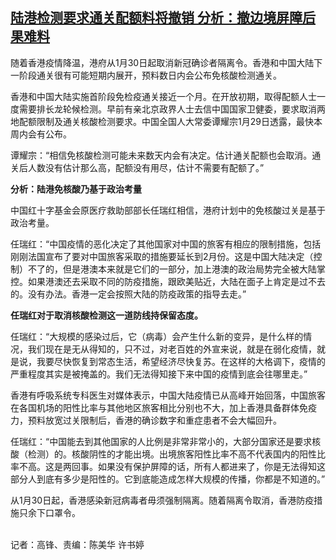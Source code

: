 <!--1675072060000-->
[陆港检测要求通关配额料将撤销 分析：撤边境屏障后果难料](https://www.rfa.org/mandarin/yataibaodao/gangtai/gf-01302023044722.html)
------

<p>随着香港疫情降温，港府从1月30日起取消新冠确诊者隔离令。香港和中国大陆下一阶段通关很有可能短期内展开，预料数日内会公布免核酸检测通关。</p><p>香港和中国大陆实施首阶段免检疫通关接近一个月。在开放初期，取得配额人士一度需要排长龙轮候检测。早前有亲北京政界人士去信中国国家卫健委，要求取消两地配额限制及通关核酸检测要求。中国全国人大常委谭耀宗1月29日透露，最快本周内会有公布。</p><p>谭耀宗：“相信免核酸检测可能未来数天内会有决定。估计通关配额也会取消。通关后人数没有估计那么高，配额没有用尽，估计不需要有配额了。”</p><p><strong>分析：陆港免核酸乃基于政治考量</strong></p><p>中国红十字基金会原医疗救助部部长任瑞红相信，港府计划中的免核酸过关是基于政治考量。</p><p>任瑞红：“中国疫情的恶化决定了其他国家对中国的旅客有相应的限制措施，包括刚刚法国宣布了要对中国旅客采取的措施要延长到2月份。这是中国大陆决定（控制）不了的，但是港澳本来就是它们的一部分，加上港澳的政治局势完全被大陆掌控。如果港澳还去采取不同的防疫措施，跟欧美贴近，大陆在面子上肯定是过不去的。没有办法。香港一定会按照大陆的防疫政策的指导去走。”</p><p><strong>任瑞红对于取消核酸检测这一道防线持保留态度。</strong></p><p>任瑞红：“大规模的感染过后，它（病毒）会产生什么新的变异，是什么样的情况，我们现在是无从得知的，只不过，对老百姓的外宣来说，就是在弱化疫情，就是说，我要尽快恢复到常态生活，希望经济尽快复苏。在这样的大格调下，疫情的严重程度其实是被掩盖的。我们无法得知接下来中国的疫情到底会往哪里走。”</p><p>香港有呼吸系统专科医生对媒体表示，中国大陆疫情已从高峰开始回落，中国旅客在各国机场的阳性比率与其他地区旅客相比分别也不大，加上香港具备群体免疫力，预料放宽过关限制后，香港的确诊数字和重症患者不会大幅回升。</p><p>任瑞红：“中国能去到其他国家的人比例是非常非常小的，大部分国家还是要求核酸（检测）的。核酸阴性的才能出境。出境旅客阳性比率不高不代表国内的阳性比率不高。这是两回事。如果没有保护屏障的话，所有人都进来了，你是无法得知这部分人到底有多少是阳性的。它到底能造成怎样大规模的传播，你都是不知道的。”</p><p>从1月30日起，香港感染新冠病毒者毋须强制隔离。随着隔离令取消，香港防疫措施只余下口罩令。</p><p><br/>记者：高锋、责编：陈美华 许书婷</p><p></p>
